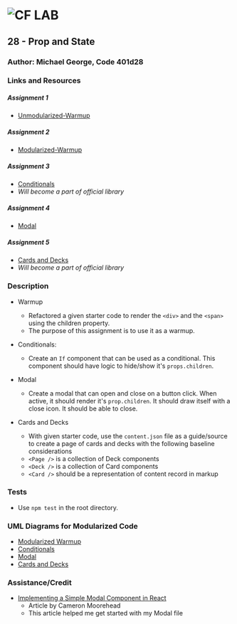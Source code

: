 ![CF](http://i.imgur.com/7v5ASc8.png) LAB
=================================================

## 28 - Prop and State

### Author: Michael George, Code 401d28

### Links and Resources

##### Assignment 1
* [Unmodularized-Warmup](https://codesandbox.io/s/rlw3x2ky5o)

##### Assignment 2
* [Modularized-Warmup](https://codesandbox.io/s/lp48pw02xm)

##### Assignment 3
* [Conditionals](#)
* _Will become a part of official library_

##### Assignment 4
* [Modal](https://codesandbox.io/s/m7jj90kyr9)

##### Assignment 5
* [Cards and Decks](https://codesandbox.io/s/708jw0q31)
* _Will become a part of official library_

### Description
* Warmup
  * Refactored a given starter code to render the ```<div>``` and the ```<span>``` using the children property. 
  * The purpose of this assignment is to use it as a warmup.

* Conditionals:
  * Create an ```If``` component that can be used as a conditional. This component should have logic to hide/show it's ```props.children```.

* Modal 
  * Create a modal that can open and close on a button click. When active, it should render it's ```prop.children```. It should draw itself with a close icon. It should be able to close.

* Cards and Decks
  * With given starter code, use the ```content.json``` file as a guide/source to create a page of cards and decks with the following baseline considerations
  * ```<Page />``` is a collection of Deck components
  * ```<Deck />``` is a collection of Card components
  * ```<Card />``` should be a representation of content record in markup  

### Tests
* Use ```npm test``` in the root directory. 

### UML Diagrams for Modularized Code
* [Modularized Warmup](assets/#) 
* [Conditionals](assets/#) 
* [Modal](assets/#) 
* [Cards and Decks](assets/#)

### Assistance/Credit
* [Implementing a Simple Modal Component in React](https://alligator.io/react/modal-component/)
  * Article by Cameron Moorehead
  * This article helped me get started with my Modal file
